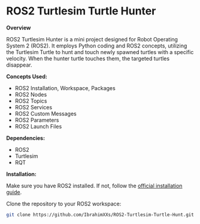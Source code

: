 ROS2 Turtlesim Turtle Hunter
=====================

**Overview**

ROS2 Turtlesim Hunter is a mini project designed for Robot Operating System 2 (ROS2). It employs Python coding and ROS2 concepts, utilizing the Turtlesim Turtle to hunt and touch newly spawned turtles with a specific velocity. When the hunter turtle touches them, the targeted turtles disappear.

**Concepts Used:**
- ROS2 Installation, Workspace, Packages
- ROS2 Nodes
- ROS2 Topics
- ROS2 Services
- ROS2 Custom Messages
- ROS2 Parameters
- ROS2 Launch Files

**Dependencies:**
- ROS2
- Turtlesim
- RQT

**Installation:**

Make sure you have ROS2 installed. If not, follow the [official installation guide](https://index.ros.org/doc/ros2/Installation/).

Clone the repository to your ROS2 workspace:

```bash
git clone https://github.com/IbrahimXXs/ROS2-Turtlesim-Turtle-Hunt.git
